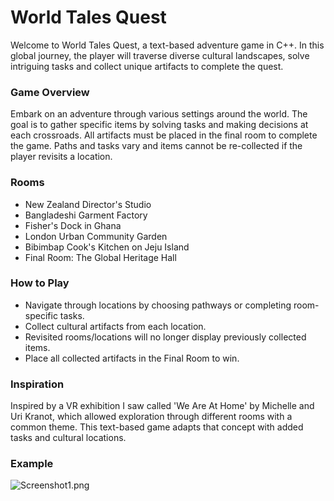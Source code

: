 # World Tales Quest
Welcome to World Tales Quest, a text-based adventure game in C++.
In this global journey, the player will traverse diverse cultural landscapes, solve intriguing tasks and collect unique artifacts to complete the quest.

### Game Overview
Embark on an adventure through various settings around the world.
The goal is to gather specific items by solving tasks and making decisions at each crossroads.
All artifacts must be placed in the final room to complete the game.
Paths and tasks vary and items cannot be re-collected if the player revisits a location.

### Rooms
- New Zealand Director's Studio
- Bangladeshi Garment Factory
- Fisher's Dock in Ghana
- London Urban Community Garden
- Bibimbap Cook's Kitchen on Jeju Island
- Final Room: The Global Heritage Hall


### How to Play
- Navigate through locations by choosing pathways or completing room-specific tasks.
- Collect cultural artifacts from each location.
- Revisited rooms/locations will no longer display previously collected items.
- Place all collected artifacts in the Final Room to win.


### Inspiration
Inspired by a VR exhibition I saw called 'We Are At Home' by Michelle and Uri Kranot, which allowed exploration through different rooms with a common theme.
This text-based game adapts that concept with added tasks and cultural locations.


### Example
![Screenshot1.png](Screenshot1.png)